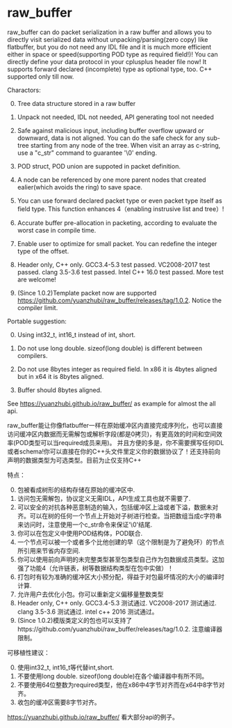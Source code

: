 # raw_buffer
raw_buffer can do packet serialization in a raw buffer and allows you to directly visit serialized data without unpacking/parsing(zero copy) like flatbuffer, but you do not need any IDL file and it is much more efficient
either in space or speed(supporting POD type as required field!)! You can directly define your data protocol in your cplusplus header file now! It supports forward declared (incomplete) type as optional type, too. C++ supported only till now.

Charactors:

0. Tree data structure stored in a raw buffer

1. Unpack not needed, IDL not needed, API generating tool not needed

2. Safe against malicious input, including buffer overflow upward or downward, data is not aligned. You can do the safe check for any sub-tree starting from any node of the tree. When visit an array as c-string, use a "c_str" command to guarantee '\0' ending.

3. POD struct, POD union are suppoted in packet definition.

4. A node can be referenced by one more parent nodes that created ealier(which avoids the ring) to save space.

5. You can use forward declared packet type or even packet type itself as field type. This function enhances 4（enabling instrusive list and tree）!

6. Accurate buffer pre-allocation in packeting, according to evaluate the worst case in compile time.

7. Enable user to optimize for small packet. You can redefine the integer type of the offset.

8. Header only, C++ only. GCC3.4-5.3 test passed. VC2008-2017 test passed. clang 3.5-3.6 test passed. Intel C++ 16.0 test passed. More test are welcome!

9. (Since 1.0.2)Template packet now are supported https://github.com/yuanzhubi/raw_buffer/releases/tag/1.0.2. Notice the compiler limit.


Portable suggestion:

0. Using int32_t, int16_t instead of int, short.

1. Do not use long double. sizeof(long double) is different between compilers.

2. Do not use 8bytes integer as required field. In x86 it is 4bytes aligned but in x64 it is 8bytes aligned.

3. Buffer should 8bytes aligned.

See https://yuanzhubi.github.io/raw_buffer/ as example for almost the all api.


raw_buffer能让你像flatbuffer一样在原始缓冲区内直接完成序列化，也可以直接访问缓冲区内数据而无需解包或解析字段(都是0拷贝)，有更高效的时间和空间效率(POD类型可以当required成员来用)。
并且方便的多是，你不需要撰写任何IDL或者schema!你可以直接在你的C++头文件里定义你的数据协议了！还支持前向声明的数据类型为可选类型。目前为止仅支持C++

特点：

0. 包被看成树形的结构存储在原始的缓冲区中.
1. 访问包无需解包，协议定义无需IDL，API生成工具也就不需要了.
2. 可以安全的对抗各种恶意制造的输入，包括缓冲区上溢或者下溢，数据未对齐。可以在树的任何一个节点上开始对子树进行检查。当把数组当成c字符串来访问时，注意使用一个c_str命令来保证'\0'结尾.
3. 你可以在包定义中使用POD结构体，POD联合.
4. 一个节点可以被一个或者多个比他创建的早（这个限制是为了避免环）的节点所引用来节省内存空间.
5. 你可以使用前向声明的未完整类型甚至包类型自己作为包数据成员类型。这加强了功能4（允许链表，树等数据结构类型在包中实做）！
6. 打包时有较为准确的缓冲区大小预分配，得益于对包最坏情况的大小的编译时计算.
7. 允许用户去优化小包。你可以重新定义偏移量整数类型
8. Header only, C++ only. GCC3.4-5.3 测试通过. VC2008-2017 测试通过. clang 3.5-3.6 测试通过. intel c++ 2016 测试通过。
9. (Since 1.0.2)模版类定义的包也可以支持了https://github.com/yuanzhubi/raw_buffer/releases/tag/1.0.2. 注意编译器限制。

可移植性建议：

0. 使用int32_t, int16_t等代替int,short.
1. 不要使用long double. sizeof(long double)在各个编译器中有所不同。
2. 不要使用64位整数为required类型，他在x86中4字节对齐而在x64中8字节对齐。
3. 收包的缓冲区需要8字节对齐。

https://yuanzhubi.github.io/raw_buffer/ 看大部分api的例子。
